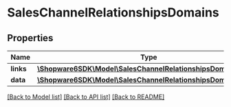 # SalesChannelRelationshipsDomains

## Properties
Name | Type | Description | Notes
------------ | ------------- | ------------- | -------------
**links** | [**\Shopware6SDK\Model\SalesChannelRelationshipsDomainsLinks**](SalesChannelRelationshipsDomainsLinks.md) |  | [optional] 
**data** | [**\Shopware6SDK\Model\SalesChannelRelationshipsDomainsData[]**](SalesChannelRelationshipsDomainsData.md) |  | [optional] 

[[Back to Model list]](../../README.md#documentation-for-models) [[Back to API list]](../../README.md#documentation-for-api-endpoints) [[Back to README]](../../README.md)

